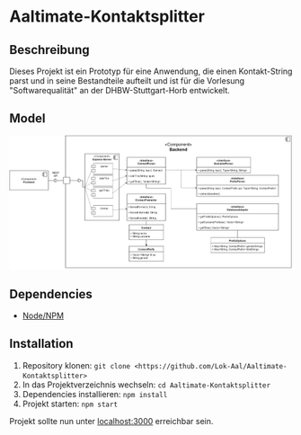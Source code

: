 # Aaltimate-Kontaktsplitter

## Beschreibung

Dieses Projekt ist ein Prototyp für eine Anwendung, die einen Kontakt-String parst und in seine Bestandteile aufteilt und ist für die Vorlesung "Softwarequalität" an der DHBW-Stuttgart-Horb entwickelt.

<!-- Überprüfe den obigen satz und schriebe ihn neu -->

## Model

<!-- Insert the pic from data/AbgabeModel.png -->
![Model](data/AbgabeModel.png)

## Dependencies

- [Node/NPM](https://nodejs.org/de/)

## Installation

1. Repository klonen: `git clone <https://github.com/Lok-Aal/Aaltimate-Kontaktsplitter>`
2. In das Projektverzeichnis wechseln: `cd Aaltimate-Kontaktsplitter`
3. Dependencies installieren: `npm install`
4. Projekt starten: `npm start`

Projekt sollte nun unter [localhost:3000](http://localhost:4200) erreichbar sein.
